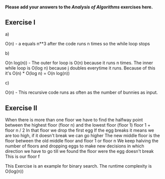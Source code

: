 #### Please add your answers to the ***Analysis of  Algorithms*** exercises here.

## Exercise I

a)

O(n) - a equals n**3 after the code runs n times so the while loop stops

b)

O(n log(n)) - The outer for loop is O(n) because it runs n times. The inner while loop is O(log n) because j doubles everytime it runs.
Because of this it's O(n) * O(log n) = O(n log(n))

c)

O(n) - This recursive code runs as often as the number of bunnies as input.

## Exercise II

When there is more than one floor we have to find the halfway point between the highest floor (floor n) and the lowest floor (floor 1)
floor 1 + floor n / 2 
In that floor we drop the first egg
If the egg breaks it means we are too high, if it doesn't break we can go higher
The new middle floor is the floor between the old middle floor and floor 1 or floor n 
We keep halving the number of floors and dropping eggs to make new decisions in which direction we have to go till we found the 
floor were the egg doesn't break
This is our floor f

This Exercise is an example for binary search. The runtime complexity is O(log(n))

